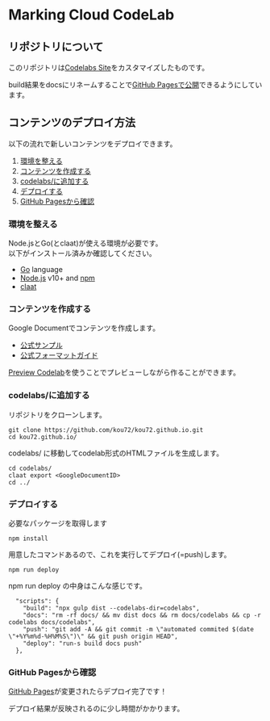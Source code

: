 # Marking Cloud CodeLab

## リポジトリについて

このリポジトリは[Codelabs Site](https://github.com/googlecodelabs/tools/tree/master/site)をカスタマイズしたものです。

build結果をdocsにリネームすることで[GitHub Pagesで公開](https://docs.github.com/ja/github/working-with-github-pages/configuring-a-publishing-source-for-your-github-pages-site#choosing-a-publishing-source)できるようにしています。

## コンテンツのデプロイ方法

以下の流れで新しいコンテンツをデプロイできます。

1. [環境を整える](#環境を整える)
2. [コンテンツを作成する](#コンテンツを作成する)
3. [codelabs/に追加する](#codelabsに追加する)
4. [デプロイする](#デプロイする)
5. [GitHub Pagesから確認](#github-pagesから確認)

### 環境を整える

Node.jsとGo(とclaat)が使える環境が必要です。  
以下がインストール済みか確認してください。

- [Go](https://golang.org/dl/) language
- [Node.js](https://nodejs.org/en/download/) v10+ and [npm](https://www.npmjs.com/get-npm)
- [claat](https://github.com/googlecodelabs/tools/tree/master/claat#install)

### コンテンツを作成する

Google Documentでコンテンツを作成します。

- [公式サンプル](https://docs.google.com/document/d/1E6XMcdTexh5O8JwGy42SY3Ehzi8gOfUGiqTiUX6N04o/edit)
- [公式フォーマットガイド](https://github.com/googlecodelabs/tools/blob/master/FORMAT-GUIDE.md)

[Preview Codelab](https://chrome.google.com/webstore/detail/preview-codelab/lhojjnijnkiglhkggagbapfonpdlinji)を使うことでプレビューしながら作ることができます。

### codelabs/に追加する

リポジトリをクローンします。

```
git clone https://github.com/kou72/kou72.github.io.git
cd kou72.github.io/
```

codelabs/ に移動してcodelab形式のHTMLファイルを生成します。

```
cd codelabs/
claat export <GoogleDocumentID>
cd ../
```

### デプロイする

必要なパッケージを取得します

```
npm install
```

用意したコマンドあるので、これを実行してデプロイ(=push)します。

```
npm run deploy
```

npm run deploy の中身はこんな感じです。

```
  "scripts": {
    "build": "npx gulp dist --codelabs-dir=codelabs",
    "docs": "rm -rf docs/ && mv dist docs && rm docs/codelabs && cp -r codelabs docs/codelabs",
    "push": "git add -A && git commit -m \"automated commited $(date \"+%Y%m%d-%H%M%S\")\" && git push origin HEAD",
    "deploy": "run-s build docs push"
  },
```

### GitHub Pagesから確認

[GitHub Pages](https://kou72.github.io/)が変更されたらデプロイ完了です！

デプロイ結果が反映されるのに少し時間がかかります。
